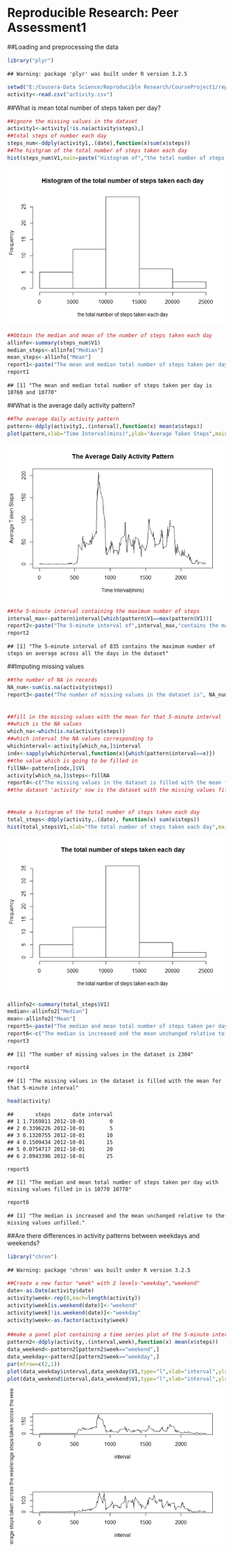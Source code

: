 # Reproducible Research: Peer Assessment1

##Loading and preprocessing the data

```r
library("plyr")
```

```
## Warning: package 'plyr' was built under R version 3.2.5
```

```r
setwd("E:/Cousera-Data Science/Reproducible Research/CourseProject1/repdata-data-activity")
activity<-read.csv("activity.csv")
```

##What is mean total number of steps taken per day?

```r
##ignore the missing values in the dataset
activity1<-activity[!is.na(activity$steps),]
##total steps of number each day
steps_num<-ddply(activity1,.(date),function(x)sum(x$steps))
##The histgram of the total number of steps taken each day
hist(steps_num$V1,main=paste("Histogram of","the total number of steps taken each day"),xlab="the total number of steps taken each day")
```

![](https://github.com/Aprilfly/RepData_PeerAssessment1/blob/master/AssignmentFiles/unnamed-chunk-2-1.png)<!-- -->

```r
##Obtain the median and mean of the number of steps taken each day 
allinfo<-summary(steps_num$V1)
median_steps<-allinfo["Median"]
mean_steps<-allinfo["Mean"]
report1<-paste("The mean and median total number of steps taken per day is", median_steps, "and",mean_steps)
report1
```

```
## [1] "The mean and median total number of steps taken per day is 10760 and 10770"
```


##What is the average daily activity pattern?

```r
##The average daily activity pattern
pattern<-ddply(activity1,.(interval),function(x) mean(x$steps))
plot(pattern,xlab="Time Interval(mins)",ylab="Average Taken Steps",main="The Average Daily Activity Pattern",type="l")
```

![](https://github.com/Aprilfly/RepData_PeerAssessment1/blob/master/AssignmentFiles/unnamed-chunk-3-1.png)<!-- -->

```r
##the 5-minute interval containing the maximum number of steps
interval_max<-pattern$interval[which(pattern$V1==max(pattern$V1))]
report2<-paste("The 5-minute interval of",interval_max,"contains the maximum number of steps on average across all the days in the dataset")
report2
```

```
## [1] "The 5-minute interval of 835 contains the maximum number of steps on average across all the days in the dataset"
```


##Imputing missing values

```r
##the number of NA in records
NA_num<-sum(is.na(activity$steps))
report3<-paste("The number of missing values in the dataset is", NA_num)


##fill in the missing values with the mean for that 5-minute interval
##which is the NA values
which_na<-which(is.na(activity$steps))
##which interval the NA values corresponding to 
whichinterval<-activity[which_na,]$interval
indx<-sapply(whichinterval,function(x){which(pattern$interval==x)})
##the value which is going to be filled in
fillNA<-pattern[indx,]$V1
activity[which_na,]$steps<-fillNA
report4<-c("The missing values in the dataset is filled with the mean for that 5-minute interval")
##the dataset 'activity' now is the dataset with the missing values filled in


##make a histogram of the total number of steps taken each day
total_steps<-ddply(activity,.(date), function(x) sum(x$steps))
hist(total_steps$V1,xlab="the total number of steps taken each day",main="The total number of steps taken each day")
```

![](https://github.com/Aprilfly/RepData_PeerAssessment1/blob/master/AssignmentFiles/unnamed-chunk-4-1.png)<!-- -->

```r
allinfo2<-summary(total_steps$V1)
median<-allinfo2["Median"]
mean<-allinfo2["Mean"]
report5<-paste("The median and mean total number of steps taken per day with missing values filled in is", median,mean)
report6<-c("The median is increased and the mean unchanged relative to the missing values unfilled.")
report3
```

```
## [1] "The number of missing values in the dataset is 2304"
```

```r
report4
```

```
## [1] "The missing values in the dataset is filled with the mean for that 5-minute interval"
```

```r
head(activity)
```

```
##       steps       date interval
## 1 1.7169811 2012-10-01        0
## 2 0.3396226 2012-10-01        5
## 3 0.1320755 2012-10-01       10
## 4 0.1509434 2012-10-01       15
## 5 0.0754717 2012-10-01       20
## 6 2.0943396 2012-10-01       25
```

```r
report5
```

```
## [1] "The median and mean total number of steps taken per day with missing values filled in is 10770 10770"
```

```r
report6
```

```
## [1] "The median is increased and the mean unchanged relative to the missing values unfilled."
```

##Are there differences in activity patterns between weekdays and weekends?

```r
library("chron")
```

```
## Warning: package 'chron' was built under R version 3.2.5
```

```r
##Create a new factor "week" with 2 levels-"weekday","weekend"
date<-as.Date(activity$date)
activity$week<-rep(0,each=length(activity))
activity$week[is.weekend(date)]<-"weekend"
activity$week[!is.weekend(date)]<-"weekday"
activity$week<-as.factor(activity$week)

##make a panel plot containing a time series plot of the 5-minute interval and the average number of steps taken,averaged across all weekdays or weekend days.
pattern2<-ddply(activity,.(interval,week),function(x) mean(x$steps))
data_weekend<-pattern2[pattern2$week=="weekend",]
data_weekday<-pattern2[pattern2$week=="weekday",]
par(mfrow=c(2,1))
plot(data_weekday$interval,data_weekday$V1,type="l",xlab="interval",ylab="average steps taken across the weekday")
plot(data_weekend$interval,data_weekend$V1,type="l",xlab="interval",ylab="average steps taken across the weekend")
```

![](PA1_template_files/figure-html/unnamed-chunk-5-1.png)<!-- -->



